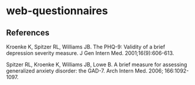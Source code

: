 # web-questionnaires

## References

Kroenke K, Spitzer RL, Williams JB. The PHQ-9: Validity of a brief depression severity measure. J Gen Intern Med. 2001;16(9):606-613.

Spitzer RL, Kroenke K, Williams JB, Lowe B. A brief measure for assessing generalized anxiety disorder: the GAD-7. Arch Intern Med. 2006; 166:1092-1097.
